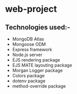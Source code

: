 # web-project

## Technologies used:-
* MongoDB Atlas
* Mongoose ODM
* Express framework
* Node.js server
* EJS rendering package
* EJS MATE layouting package
* Morgan Logger package
* Colors package
* dotenv package
* method-override package